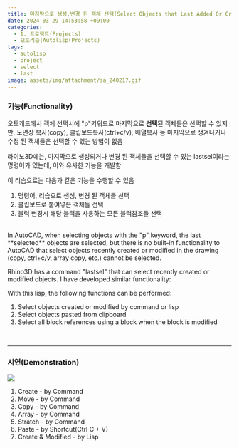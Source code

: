 ```yaml
---
title: 마지막으로 생성,변경 된 객체 선택(Select Objects that Last Added Or Created)
date: 2024-03-29 14:53:58 +09:00
categories:
  - 1. 프로젝트(Projects)
  - 오토리습|Autolisp(Projects)
tags:
  - autolisp
  - project
  - select
  - last
image: assets/img/attachment/sa_240217.gif
---
```




### 기능(Functionality)
오토캐드에서 객체 선택시에 "p"키워드로 마지막으로 **선택**된 객체들은 선택할 수 있지만, 도면상 복사(copy), 클립보드복사(ctrl+c/v), 배열복사 등 마지막으로 생겨나거나 수정 된 객체들은 선택할 수 있는 방법이 없음

라이노3D에는, 마지막으로 생성되거나 변경 된 객체들을 선택할 수 있는 lastsel이라는 명령어가 있는데, 이와 유사한 기능을 개발함

이 리습으로는 다음과 같은 기능을 수행할 수 있음
1. 명령어, 리습으로 생성, 변경 된 객체들 선택
2. 클립보드로 붙여넣은 객체들 선택
3. 블럭 변경시 해당 블럭을 사용하는 모든 블럭참조들 선택


<br>
In AutoCAD, when selecting objects with the "p" keyword, the last **selected** objects are selected, but there is no built-in functionality to AutoCAD that select objects recently created or modified in the drawing (copy, ctrl+c/v, array copy, etc.) cannot be selected.

Rhino3D has a command "lastsel" that can select recently created or modified objects. I have developed similar functionality:

With this lisp, the following functions can be performed:

1. Select objects created or modified by command or lisp
2. Select objects pasted from clipboard
3. Select all block references using a block when the block is modified


<br>
<hr>

### 시연(Demonstration)
![](assets/img/attachment/sa_240217.gif)

1. Create - by Command
2. Move - by Command
3. Copy - by Command 
4. Array - by Command
5. Stratch - by Command
6. Paste - by Shortcut(Ctrl C + V)
7. Create & Modified - by Lisp